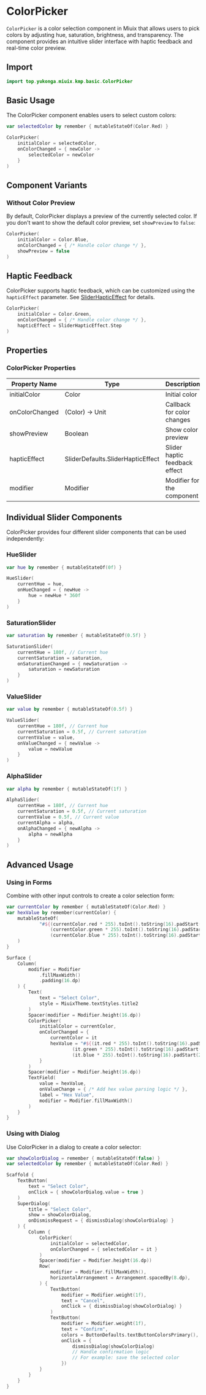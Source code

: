 # ColorPicker

`ColorPicker` is a color selection component in Miuix that allows users to pick colors by adjusting hue, saturation, brightness, and transparency. The component provides an intuitive slider interface with haptic feedback and real-time color preview.

## Import

```kotlin
import top.yukonga.miuix.kmp.basic.ColorPicker
```

## Basic Usage

The ColorPicker component enables users to select custom colors:

```kotlin
var selectedColor by remember { mutableStateOf(Color.Red) }

ColorPicker(
    initialColor = selectedColor,
    onColorChanged = { newColor ->
        selectedColor = newColor
    }
)
```

## Component Variants

### Without Color Preview

By default, ColorPicker displays a preview of the currently selected color. If you don't want to show the default color preview, set `showPreview` to `false`:

```kotlin
ColorPicker(
    initialColor = Color.Blue,
    onColorChanged = { /* Handle color change */ },
    showPreview = false
)
```

## Haptic Feedback

ColorPicker supports haptic feedback, which can be customized using the `hapticEffect` parameter. See [SliderHapticEffect](/components/slider#sliderhapticeffect) for details.

```kotlin
ColorPicker(
    initialColor = Color.Green,
    onColorChanged = { /* Handle color change */ },
    hapticEffect = SliderHapticEffect.Step
)
```

## Properties

### ColorPicker Properties

| Property Name  | Type                              | Description                   | Default Value                      | Required |
| -------------- | --------------------------------- | ----------------------------- | ---------------------------------- | -------- |
| initialColor   | Color                             | Initial color                 | -                                  | Yes      |
| onColorChanged | (Color) -> Unit                   | Callback for color changes    | -                                  | Yes      |
| showPreview    | Boolean                           | Show color preview            | true                               | No       |
| hapticEffect   | SliderDefaults.SliderHapticEffect | Slider haptic feedback effect | SliderDefaults.DefaultHapticEffect | No       |
| modifier       | Modifier                          | Modifier for the component    | Modifier                           | No       |

## Individual Slider Components

ColorPicker provides four different slider components that can be used independently:

### HueSlider

```kotlin
var hue by remember { mutableStateOf(0f) }

HueSlider(
    currentHue = hue,
    onHueChanged = { newHue -> 
        hue = newHue * 360f 
    }
)
```

### SaturationSlider

```kotlin
var saturation by remember { mutableStateOf(0.5f) }

SaturationSlider(
    currentHue = 180f, // Current hue
    currentSaturation = saturation,
    onSaturationChanged = { newSaturation ->
        saturation = newSaturation
    }
)
```

### ValueSlider

```kotlin
var value by remember { mutableStateOf(0.5f) }

ValueSlider(
    currentHue = 180f, // Current hue
    currentSaturation = 0.5f, // Current saturation
    currentValue = value,
    onValueChanged = { newValue ->
        value = newValue
    }
)
```

### AlphaSlider

```kotlin
var alpha by remember { mutableStateOf(1f) }

AlphaSlider(
    currentHue = 180f, // Current hue
    currentSaturation = 0.5f, // Current saturation
    currentValue = 0.5f, // Current value
    currentAlpha = alpha,
    onAlphaChanged = { newAlpha ->
        alpha = newAlpha
    }
)
```

## Advanced Usage

### Using in Forms

Combine with other input controls to create a color selection form:

```kotlin
var currentColor by remember { mutableStateOf(Color.Red) }
var hexValue by remember(currentColor) {
    mutableStateOf(
            "#${(currentColor.red * 255).toInt().toString(16).padStart(2, '0').uppercase()}" +
                (currentColor.green * 255).toInt().toString(16).padStart(2, '0').uppercase() +
                (currentColor.blue * 255).toInt().toString(16).padStart(2, '0').uppercase()
    )
}

Surface {
    Column(
        modifier = Modifier
            .fillMaxWidth()
            .padding(16.dp)
    ) {
        Text(
            text = "Select Color",
            style = MiuixTheme.textStyles.title2
        )
        Spacer(modifier = Modifier.height(16.dp))
        ColorPicker(
            initialColor = currentColor,
            onColorChanged = {
                currentColor = it
                hexValue = "#${(it.red * 255).toInt().toString(16).padStart(2, '0').uppercase()}" +
                        (it.green * 255).toInt().toString(16).padStart(2, '0').uppercase() +
                        (it.blue * 255).toInt().toString(16).padStart(2, '0').uppercase()
            }
        )
        Spacer(modifier = Modifier.height(16.dp))
        TextField(
            value = hexValue,
            onValueChange = { /* Add hex value parsing logic */ },
            label = "Hex Value",
            modifier = Modifier.fillMaxWidth()
        )
    }
}
```

### Using with Dialog

Use ColorPicker in a dialog to create a color selector:

```kotlin
var showColorDialog = remember { mutableStateOf(false) }
var selectedColor by remember { mutableStateOf(Color.Red) }

Scaffold { 
    TextButton(
        text = "Select Color",
        onClick = { showColorDialog.value = true }
    )
    SuperDialog(
        title = "Select Color",
        show = showColorDialog,
        onDismissRequest = { dismissDialog(showColorDialog) }
    ) {
        Column {
            ColorPicker(
                initialColor = selectedColor,
                onColorChanged = { selectedColor = it }
            )
            Spacer(modifier = Modifier.height(16.dp))
            Row(
                modifier = Modifier.fillMaxWidth(),
                horizontalArrangement = Arrangement.spacedBy(8.dp),
            ) {
                TextButton(
                    modifier = Modifier.weight(1f),
                    text = "Cancel",
                    onClick = { dismissDialog(showColorDialog) }
                )
                TextButton(
                    modifier = Modifier.weight(1f),
                    text = "Confirm",
                    colors = ButtonDefaults.textButtonColorsPrimary(),
                    onClick = {
                        dismissDialog(showColorDialog)
                        // Handle confirmation logic
                        // For example: save the selected color
                    })
            }
        }
    }
}
```
